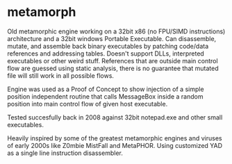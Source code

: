 # metamorph

Old metamorphic engine working on a 32bit x86 (no FPU/SIMD instructions) architecture and a 32bit windows Portable Executable.
Can disassemble, mutate, and assemble back binary executables by patching code/data references and addressing tables.
Doesn't support DLLs, interpreted executables or other weird stuff.
References that are outside main control flow are guessed using static analysis, there is no guarantee that mutated file will still work
in all possible flows.

Engine was used as a Proof of Concept to show injection of a simple position independent routine that
calls MessageBox inside a random position into main control flow of given host executable.

Tested succesfully back in 2008 against 32bit notepad.exe and other small executables.

Heavily inspired by some of the greatest metamorphic engines and viruses of early 2000s like Z0mbie MistFall and MetaPHOR.
Using customized YAD as a single line instruction disassembler.
